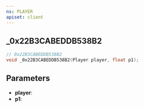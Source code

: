```yaml
---
ns: PLAYER
apiset: client
---
```

## _0x22B3CABEDDB538B2

```c
// 0x22B3CABEDDB538B2
void _0x22B3CABEDDB538B2(Player player, float p1);
```


## Parameters
* **player**:
* **p1**: